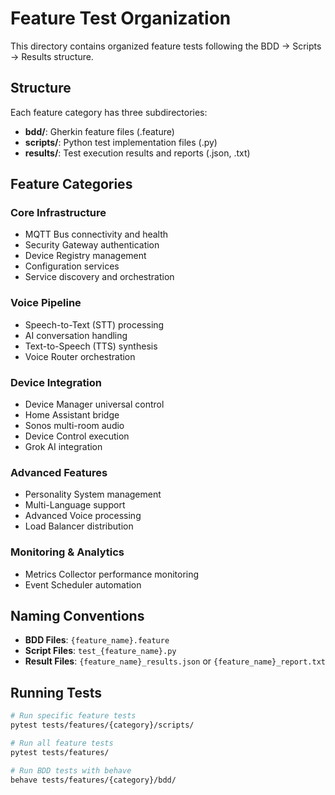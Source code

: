 # Feature Test Organization

This directory contains organized feature tests following the BDD → Scripts → Results structure.

## Structure

Each feature category has three subdirectories:
- **bdd/**: Gherkin feature files (.feature)
- **scripts/**: Python test implementation files (.py)
- **results/**: Test execution results and reports (.json, .txt)

## Feature Categories

### Core Infrastructure
- MQTT Bus connectivity and health
- Security Gateway authentication
- Device Registry management
- Configuration services
- Service discovery and orchestration

### Voice Pipeline
- Speech-to-Text (STT) processing
- AI conversation handling
- Text-to-Speech (TTS) synthesis
- Voice Router orchestration

### Device Integration
- Device Manager universal control
- Home Assistant bridge
- Sonos multi-room audio
- Device Control execution
- Grok AI integration

### Advanced Features
- Personality System management
- Multi-Language support
- Advanced Voice processing
- Load Balancer distribution

### Monitoring & Analytics
- Metrics Collector performance monitoring
- Event Scheduler automation

## Naming Conventions

- **BDD Files**: `{feature_name}.feature`
- **Script Files**: `test_{feature_name}.py`
- **Result Files**: `{feature_name}_results.json` or `{feature_name}_report.txt`

## Running Tests

```bash
# Run specific feature tests
pytest tests/features/{category}/scripts/

# Run all feature tests
pytest tests/features/

# Run BDD tests with behave
behave tests/features/{category}/bdd/
```
